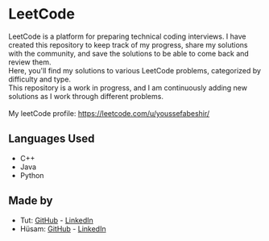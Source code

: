 # LeetCode

LeetCode is a platform for preparing technical coding interviews. I have created this repository to keep track of my progress, share my solutions with the community, and save the solutions to be able to come back and review them. <br />
Here, you'll find my solutions to various LeetCode problems, categorized by difficulty and type. <br />
This repository is a work in progress, and I am continuously adding new solutions as I work through different problems. <br /> <br />
My leetCode profile: https://leetcode.com/u/youssefabeshir/




## Languages Used
- C++
- Java
- Python

 ## Made by 
 - Tut: [GitHub](https://github.com/TutTrue) - [LinkedIn](https://www.linkedin.com/in/mahmoud-hamdy-8b6825245/)
 - Hüsam: [GitHub](https://github.com/husamahmud) - [LinkedIn](https://www.linkedin.com/in/husamahmud/)

